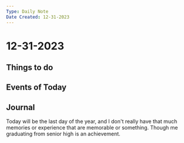 ```yaml
---
Type: Daily Note
Date Created: 12-31-2023
---
```

# 12-31-2023

## Things to do

## Events of Today

## Journal
Today will be the last day of the year, and I don't really have that much memories or experience that are memorable or something. Though me graduating from senior high is an achievement.